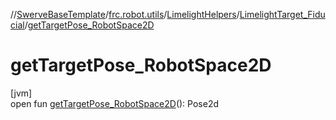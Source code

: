 //[SwerveBaseTemplate](../../../../index.md)/[frc.robot.utils](../../index.md)/[LimelightHelpers](../index.md)/[LimelightTarget_Fiducial](index.md)/[getTargetPose_RobotSpace2D](get-target-pose_-robot-space2-d.md)

# getTargetPose_RobotSpace2D

[jvm]\
open fun [getTargetPose_RobotSpace2D](get-target-pose_-robot-space2-d.md)(): Pose2d
